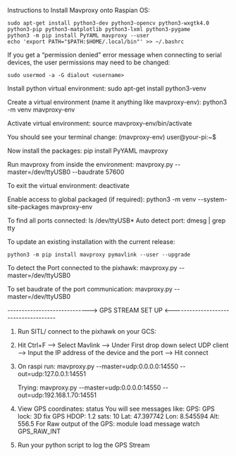 Instructions to Install Mavproxy onto Raspian OS:

    sudo apt-get install python3-dev python3-opencv python3-wxgtk4.0 python3-pip python3-matplotlib python3-lxml python3-pygame
    python3 -m pip install PyYAML mavproxy --user
    echo 'export PATH="$PATH:$HOME/.local/bin"' >> ~/.bashrc

If you get a “permission denied” error message when connecting to serial devices, the user permissions may need to be changed:

    sudo usermod -a -G dialout <username>

Install python virtual environment:
sudo apt-get install python3-venv

Create a virtual environment (name it anything like mavproxy-env):
python3 -m venv mavproxy-env

Activate virtual environment:
source mavproxy-env/bin/activate

You should see your terminal change:
(mavproxy-env) user@your-pi:~$

Now install the packages:
pip install PyYAML mavproxy

Run mavproxy from inside the environment:
mavproxy.py --master=/dev/ttyUSB0 --baudrate 57600

To exit the virtual environment:
deactivate

Enable access to global packaged (if required):
python3 -m venv --system-site-packages mavproxy-env

To find all ports connected:
ls /dev/ttyUSB\*
Auto detect port:
dmesg | grep tty

To update an existing installation with the current release:

    python3 -m pip install mavproxy pymavlink --user --upgrade

To detect the Port connected to the pixhawk:
mavproxy.py --master=/dev/ttyUSB0

To set baudrate of the port communication:
mavproxy.py --master=/dev/ttyUSB0

-----------------------------> GPS STREAM SET UP <-------------------------------------

1. Run SITL/ connect to the pixhawk on your GCS:

2. Hit Ctrl+F --> Select Mavlink --> Under First drop down select UDP client --> Input the IP address of the device and the port --> Hit connect

3. On raspi run:
   mavproxy.py --master=udp:0.0.0.0:14550 --out=udp:127.0.0.1:14551

   Trying:
   mavproxy.py --master=udp:0.0.0.0:14550 --out=udp:192.168.1.70:14551

4. View GPS coordinates:
   status
   You will see messages like:
   GPS: GPS lock: 3D fix
   GPS HDOP: 1.2 sats: 10
   Lat: 47.397742 Lon: 8.545594 Alt: 556.5
   For Raw output of the GPS:
   module load message
   watch GPS_RAW_INT
5. Run your python script to log the GPS Stream
